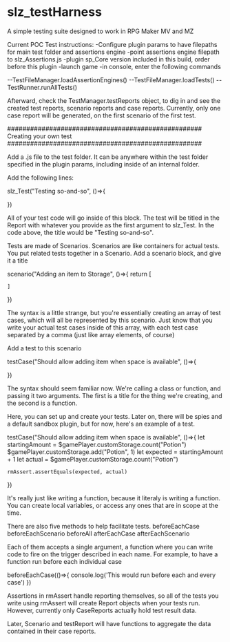 # slz_testHarness
A simple testing suite designed to work in RPG Maker MV and MZ

Current POC Test instructions:
-Configure plugin params to have filepaths for main test folder and assertions engine
-point assertions engine filepath to slz_Assertions.js
-plugin sp_Core version included in this build, order before this plugin
-launch game
-in console, enter the following commands

--TestFileManager.loadAssertionEngines()
--TestFileManager.loadTests()
--TestRunner.runAllTests()

Afterward, check the TestManager.testReports object, to dig in and see the created test reports,
scenario reports and case reports. Currently, only one case report will be generated, on the 
first scenario of the first test. 

###################################################
Creating your own test
###################################################

Add a .js file to the test folder. It can be anywhere within the test folder specified in the plugin
params, including inside of an internal folder. 

Add the following lines:

slz_Test("Testing so-and-so", ()=>{

})


All of your test code will go inside of this block. The test will be 
titled in the Report with whatever you provide as the first argument
to slz_Test. In the code above, the title would be "Testing so-and-so".

Tests are made of Scenarios. 
Scenarios are like containers for actual tests. You put related tests together in 
a Scenario. 
Add a scenario block, and give it a title

scenario("Adding an item to Storage", ()=>{
    return [

    ]
})

The syntax is a little strange, but you're essentially creating an array
of test cases, which will all be represented by this scenario. Just know
that you write your actual test cases inside of this array, with each test
case separated by a comma (just like array elements, of course)

Add a test to this scenario

testCase("Should allow adding item when space is available", ()=>{

})


The syntax should seem familiar now. We're calling a class or function, and passing
it two arguments. The first is a title for the thing we're creating, and the second
is a function.

Here, you can set up and create your tests. Later on, there will be spies and a 
default sandbox plugin, but for now, here's an example of a test.

testCase("Should allow adding item when space is available", ()=>{
    let startingAmount = $gamePlayer.customStorage.count("Potion")
    $gamePlayer.customStorage.add("Potion", 1)
    let expected = startingAmount + 1
    let actual = $gamePlayer.customStorage.count("Potion")
    
    rmAssert.assertEquals(expected, actual)
})


It's really just like writing a function, because it literaly is writing
a function. You can create local variables, or access any ones that are 
in scope at the time. 

There are also five methods to help facilitate tests. 
beforeEachCase
beforeEachScenario
beforeAll
afterEachCase
afterEachScenario

Each of them accepts a single argument, a function where you can write code
to fire on the trigger described in each name. For example, to have a 
function run before each individual case

beforeEachCase(()=>{
    console.log('This would run before each and every case')
})


Assertions in rmAssert handle reporting themselves, so all of the tests
you write using rmAssert will create Report objects when your tests run. 
However, currently only CaseReports actually hold test result data. 

Later, Scenario and testReport will have functions to aggregate the data
contained in their case reports. 
